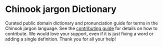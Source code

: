 
# Chinook jargon Dictionary

Curated public domain dictionary and pronunciation guide for terms in the Chinook jargon language. See the [contributing guide](https://github.com/drumworkteam/term/blob/make/.github/contributing.md) for details on how to contribute. We would love your support, even if it is just fixing a word or adding a single definition. Thank you for all your help!